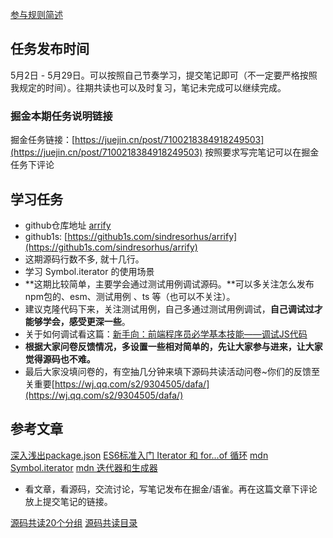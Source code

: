 [参与规则简述](https://www.yuque.com/ruochuan12/notice/gm51y6?view=doc_embed)
## 任务发布时间
5月2日 - 5月29日。可以按照自己节奏学习，提交笔记即可（不一定要严格按照我规定的时间）。往期共读也可以及时复习，笔记未完成可以继续完成。
### 掘金本期任务说明链接

掘金任务链接：[https://juejin.cn/post/7100218384918249503](https://juejin.cn/post/7100218384918249503)
按照要求写完笔记可以在掘金任务下评论
## 学习任务

- github仓库地址 [arrify](https://github.com/sindresorhus/arrify)
- github1s: [https://github1s.com/sindresorhus/arrify](https://github1s.com/sindresorhus/arrify)
- 这期源码行数不多, 就十几行。
- 学习 Symbol.iterator 的使用场景
- **这期比较简单，主要学会通过测试用例调试源码。**可以多关注怎么发布npm包的、esm、测试用例 、ts 等（也可以不关注）。
- 建议克隆代码下来，关注测试用例，自己多通过测试用例调试，**自己调试过才能够学会，感受更深一些**。
- 关于如何调试看这篇：[新手向：前端程序员必学基本技能——调试JS代码](https://juejin.cn/post/7030584939020042254)
- **根据大家问卷反馈情况，多设置一些相对简单的，先让大家参与进来，让大家觉得源码也不难。**
- 最后大家没填问卷的，有空抽几分钟来填下源码共读活动问卷~你们的反馈至关重要[https://wj.qq.com/s2/9304505/dafa/](https://wj.qq.com/s2/9304505/dafa/)
## 参考文章
[深入浅出package.json](https://juejin.cn/post/7099041402771734559)
[ES6标准入门 Iterator 和 for...of 循环](https://es6.ruanyifeng.com/#docs/iterator)
[mdn Symbol.iterator](https://developer.mozilla.org/zh-CN/docs/Web/JavaScript/Reference/Global_Objects/Symbol/iterator)
[mdn 迭代器和生成器](https://developer.mozilla.org/zh-CN/docs/Web/JavaScript/Guide/Iterators_and_Generators)

- 看文章，看源码，交流讨论，写笔记发布在掘金/语雀。再在这篇文章下评论放上提交笔记的链接。


[源码共读20个分组](https://www.yuque.com/go/doc/56866898?view=doc_embed)
[源码共读目录](https://www.yuque.com/go/doc/55657026?view=doc_embed)
